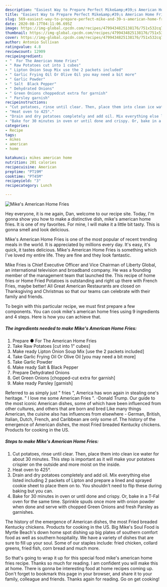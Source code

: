 ```yaml
---
description: "Easiest Way to Prepare Perfect Mike&amp;#39;s American Home Fries"
title: "Easiest Way to Prepare Perfect Mike&amp;#39;s American Home Fries"
slug: 569-easiest-way-to-prepare-perfect-mike-and-39-s-american-home-fries
date: 2020-08-17T04:11:06.695Z
image: https://img-global.cpcdn.com/recipes/4799434825138176/751x532cq70/mikes-american-home-fries-recipe-main-photo.jpg
thumbnail: https://img-global.cpcdn.com/recipes/4799434825138176/751x532cq70/mikes-american-home-fries-recipe-main-photo.jpg
cover: https://img-global.cpcdn.com/recipes/4799434825138176/751x532cq70/mikes-american-home-fries-recipe-main-photo.jpg
author: Antonio Sullivan
ratingvalue: 4.8
reviewcount: 12909
recipeingredient:
- "  For The American Home Fries"
- " Raw Potatoes cut into 1 cubes"
- " Lipton Onion Soup Mix use the 2 packets included"
- " Garlic Frying Oil Or Olive Oil you may need a bit more"
- " Garlic Powder"
- " Salt  Black Pepper"
- " Dehydrated Onions"
- " Green Onions choppedcut extra for garnish"
- " Parsley garnish"
recipeinstructions:
- "Cut potatoes, rinse until clear. Then, place them into clean ice water for about 30 minutes. This step is important as it will make your potatoes crispier on the outside and more moist on the inside."
- "Heat oven to 425°."
- "Drain and dry potatoes completely and add oil. Mix everything else listed including 2 packets of Lipton and prepare a lined and sprayed cookie sheet to place them on to. You shouldn&#39;t need to flip these during baking but you can."
- "Bake for 30 minutes in oven or until done and crispy. Or, bake in a T-Fal oven for the same time. Sprinkle spuds once more with onion powder when done and serve with chopped Green Onions and fresh Parsley as garnishes."
categories:
- Recipe
tags:
- mikes
- american
- home

katakunci: mikes american home 
nutrition: 201 calories
recipecuisine: American
preptime: "PT19M"
cooktime: "PT45M"
recipeyield: "3"
recipecategory: Lunch

---
```



![Mike&#39;s American Home Fries](https://img-global.cpcdn.com/recipes/4799434825138176/751x532cq70/mikes-american-home-fries-recipe-main-photo.jpg)

Hey everyone, it is me again, Dan, welcome to our recipe site. Today, I'm gonna show you how to make a distinctive dish, mike&#39;s american home fries. It is one of my favorites. For mine, I will make it a little bit tasty. This is gonna smell and look delicious.

Mike&#39;s American Home Fries is one of the most popular of recent trending meals in the world. It is appreciated by millions every day. It's easy, it's quick, it tastes delicious. Mike&#39;s American Home Fries is something which I've loved my entire life. They are fine and they look fantastic.

Mike Fries is Chief Executive Officer and Vice Chairman of Liberty Global, an international television and broadband company. He was a founding member of the management team that launched the. This recipe of home fries or Home Fried Potatoes is outstanding and right up there with French Fries, maybe better! All Great American Restaurants are closed on Thanksgiving and Christmas so that our teams can celebrate with their family and friends.


To begin with this particular recipe, we must first prepare a few components. You can cook mike&#39;s american home fries using 9 ingredients and 4 steps. Here is how you can achieve that.

<!--inarticleads1-->

##### The ingredients needed to make Mike&#39;s American Home Fries:

1. Prepare  ● For The American Home Fries
1. Take  Raw Potatoes [cut into 1&#34; cubes]
1. Make ready  Lipton Onion Soup Mix [use the 2 packets included]
1. Take  Garlic Frying Oil Or Olive Oil [you may need a bit more]
1. Take  Garlic Powder
1. Make ready  Salt &amp; Black Pepper
1. Prepare  Dehydrated Onions
1. Get  Green Onions [chopped-cut extra for garnish]
1. Make ready  Parsley [garnish]


Referred to as simply just &#34; fries &#34;, America has won again in stealing one&#39;s heritage. &#34; I love me some American Fries &#34;. -Donald Trump. Our guide to the most iconic American dishes, some of which have been influenced from other cultures, and others that are born and bred Like many things American, the cuisine also has influences from elsewhere - German, British, Italian, Dutch, French, and Caribbean are only some of. The history of the emergence of American dishes, the most Fried breaded Kentucky chickens. Products for cooking in the US. 

<!--inarticleads2-->

##### Steps to make Mike&#39;s American Home Fries:

1. Cut potatoes, rinse until clear. Then, place them into clean ice water for about 30 minutes. This step is important as it will make your potatoes crispier on the outside and more moist on the inside.
1. Heat oven to 425°.
1. Drain and dry potatoes completely and add oil. Mix everything else listed including 2 packets of Lipton and prepare a lined and sprayed cookie sheet to place them on to. You shouldn&#39;t need to flip these during baking but you can.
1. Bake for 30 minutes in oven or until done and crispy. Or, bake in a T-Fal oven for the same time. Sprinkle spuds once more with onion powder when done and serve with chopped Green Onions and fresh Parsley as garnishes.


The history of the emergence of American dishes, the most Fried breaded Kentucky chickens. Products for cooking in the US. Big Mike&#39;s Soul Food is Myrtle Beach&#39;s down home spot dishing up big plates of southern comfort food as well as southern hospitality. We have a variety of dishes that are sure to fill up your soul. Some of our staples include: fried chicken, collard greens, fried fish, corn bread and much more. 

So that's going to wrap it up for this special food mike&#39;s american home fries recipe. Thanks so much for reading. I am confident you will make this at home. There is gonna be interesting food at home recipes coming up. Don't forget to bookmark this page in your browser, and share it to your family, colleague and friends. Thanks again for reading. Go on get cooking!
